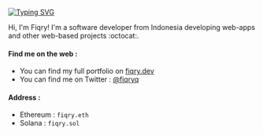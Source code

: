 [![Typing SVG](https://readme-typing-svg.herokuapp.com?font=Roboto&size=24&pause=1000&color=F7F7F7&background=000000&center=true&vCenter=true&random=false&width=1080&height=150&lines=Hi+there+%F0%9F%91%8B+Im+Fiqry+choerudin)](https://git.io/typing-svg)

Hi, I'm Fiqry! I'm a software developer from Indonesia developing web-apps and other web-based projects :octocat:.

#### Find me on the web :
- You can find my full portfolio on [fiqry.dev](https://fiqry.dev)
- You can find me on Twitter : [@fiqryq](https://twitter.com/fiqryq_)

#### Address :
- Ethereum : ```fiqry.eth```
- Solana : ```fiqry.sol```
